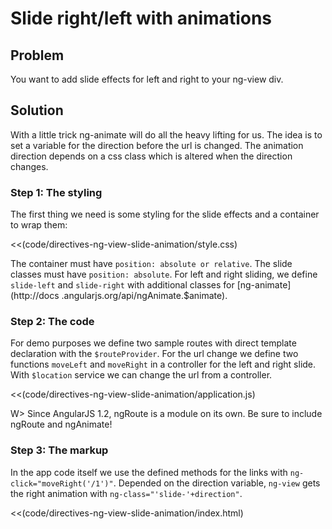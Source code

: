 # Slide right/left with animations

## Problem

You want to add slide effects for left and right to your ng-view div.


## Solution

With a little trick ng-animate will do all the heavy lifting for us. The idea is to set a variable for the direction
 before the url is changed. The animation direction depends on a css class which is altered when the direction changes.


### Step 1: The styling

The first thing we need is some styling for the slide effects and a container to wrap them:

<<(code/directives-ng-view-slide-animation/style.css)

The container must have `position: absolute or relative`. The slide classes must have `position: absolute`. For left
and right sliding, we define `slide-left` and `slide-right` with additional classes for [ng-animate](http://docs
.angularjs.org/api/ngAnimate.$animate).


### Step 2: The code

For demo purposes we define two sample routes with direct template declaration with the `$routeProvider`. For the url
 change we define two functions `moveLeft` and `moveRight` in a controller for the left and right slide. With
 `$location` service we can change the url from a controller.

<<(code/directives-ng-view-slide-animation/application.js)

W> Since AngularJS 1.2, ngRoute is a module on its own. Be sure to include ngRoute and ngAnimate!


### Step 3: The markup

In the app code itself we use the defined methods for the links with `ng-click="moveRight('/1')"`. Depended on the
direction variable, `ng-view` gets the right animation with `ng-class="'slide-'+direction"`.

<<(code/directives-ng-view-slide-animation/index.html)



